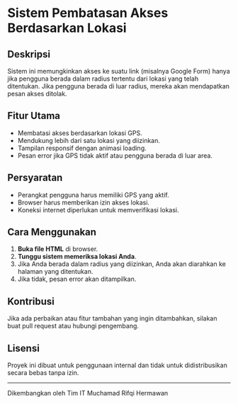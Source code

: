 # Sistem Pembatasan Akses Berdasarkan Lokasi

## Deskripsi
Sistem ini memungkinkan akses ke suatu link (misalnya Google Form) hanya jika pengguna berada dalam radius tertentu dari lokasi yang telah ditentukan. Jika pengguna berada di luar radius, mereka akan mendapatkan pesan akses ditolak.

## Fitur Utama
- Membatasi akses berdasarkan lokasi GPS.
- Mendukung lebih dari satu lokasi yang diizinkan.
- Tampilan responsif dengan animasi loading.
- Pesan error jika GPS tidak aktif atau pengguna berada di luar area.

## Persyaratan
- Perangkat pengguna harus memiliki GPS yang aktif.
- Browser harus memberikan izin akses lokasi.
- Koneksi internet diperlukan untuk memverifikasi lokasi.

## Cara Menggunakan
1. **Buka file HTML** di browser.
2. **Tunggu sistem memeriksa lokasi Anda**.
3. Jika Anda berada dalam radius yang diizinkan, Anda akan diarahkan ke halaman yang ditentukan.
4. Jika tidak, pesan error akan ditampilkan.

## Kontribusi
Jika ada perbaikan atau fitur tambahan yang ingin ditambahkan, silakan buat pull request atau hubungi pengembang.

## Lisensi
Proyek ini dibuat untuk penggunaan internal dan tidak untuk didistribusikan secara bebas tanpa izin.

---
Dikembangkan oleh Tim IT Muchamad Rifqi Hermawan
